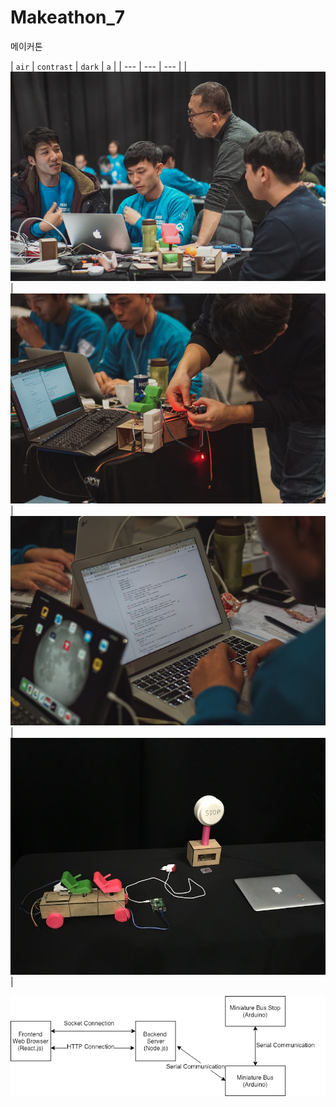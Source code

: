 # Makeathon_7
메이커톤 


| `air` | `contrast` | `dark` | `a` |
| --- | --- | --- |
| ![air skin](images/p1.jpg) | ![contrast skin](images/p2.jpg) | ![dark skin](images/p3.jpg) | ![dark skin](images/output.jpeg) |

![air skin](images/tourbus.png)

